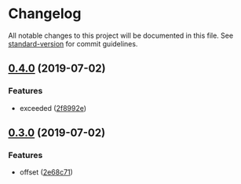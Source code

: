 # Changelog

All notable changes to this project will be documented in this file. See [standard-version](https://github.com/conventional-changelog/standard-version) for commit guidelines.

## [0.4.0](https://github.com/tebaly/expires-unixtime/compare/v0.3.0...v0.4.0) (2019-07-02)


### Features

* exceeded ([2f8992e](https://github.com/tebaly/expires-unixtime/commit/2f8992e))



## [0.3.0](https://github.com/tebaly/expires-unixtime/compare/v0.2.0...v0.3.0) (2019-07-02)


### Features

* offset ([2e68c71](https://github.com/tebaly/expires-unixtime/commit/2e68c71))

